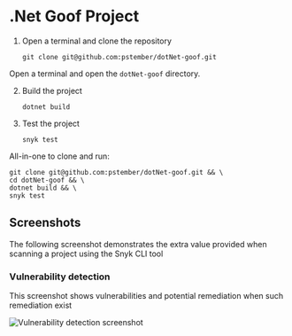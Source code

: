 # .Net Goof Project

1. Open a terminal and clone the repository

   ```console
   git clone git@github.com:pstember/dotNet-goof.git
   ```

Open a terminal and open the `dotNet-goof` directory.

2. Build the project

   ```console
   dotnet build
   ```

3. Test the project

   ```console
   snyk test
   ```

All-in-one to clone and run:

```console
git clone git@github.com:pstember/dotNet-goof.git && \
cd dotNet-goof && \
dotnet build && \
snyk test
```

## Screenshots

The following screenshot demonstrates the extra value provided when scanning a
project using the Snyk CLI tool

### Vulnerability detection

This screenshot shows vulnerabilities and potential remediation when such remediation exist

![Vulnerability detection screenshot](screenshots/vulnerabilities-screen.png "Vulnerability detection")
